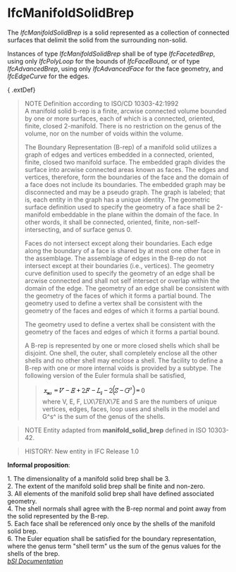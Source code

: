 IfcManifoldSolidBrep
====================
The _IfcManifoldSolidBrep_ is a solid represented as a collection of connected
surfaces that delimit the solid from the surrounding non-solid.  
  
Instances of type _IfcManifoldSolidBrep_ shall be of type _IfcFacetedBrep_,
using only _IfcPolyLoop_ for the bounds of _IfcFaceBound_, or of type
_IfcAdvancedBrep_, using only _IfcAdvancedFace_ for the face geometry, and
_IfcEdgeCurve_ for the edges.  
  
{ .extDef}  
> NOTE Definition according to ISO/CD 10303-42:1992  
> A manifold solid b-rep is a finite, arcwise connected volume bounded by one
> or more surfaces, each of which is a connected, oriented, finite, closed
> 2-manifold. There is no restriction on the genus of the volume, nor on the
> number of voids within the volume.  
>  
> The Boundary Representation (B-rep) of a manifold solid utilizes a graph of
> edges and vertices embedded in a connected, oriented, finite, closed two
> manifold surface. The embedded graph divides the surface into arcwise
> connected areas known as faces. The edges and vertices, therefore, form the
> boundaries of the face and the domain of a face does not include its
> boundaries. The embedded graph may be disconnected and may be a pseudo
> graph. The graph is labeled; that is, each entity in the graph has a unique
> identity. The geometric surface definition used to specify the geometry of a
> face shall be 2-manifold embeddable in the plane within the domain of the
> face. In other words, it shall be connected, oriented, finite, non-self-
> intersecting, and of surface genus 0.  
>  
> Faces do not intersect except along their boundaries. Each edge along the
> boundary of a face is shared by at most one other face in the assemblage.
> The assemblage of edges in the B-rep do not intersect except at their
> boundaries (i.e., vertices). The geometry curve definition used to specify
> the geometry of an edge shall be arcwise connected and shall not self
> intersect or overlap within the domain of the edge. The geometry of an edge
> shall be consistent with the geometry of the faces of which it forms a
> partial bound. The geometry used to define a vertex shall be consistent with
> the geometry of the faces and edges of which it forms a partial bound.  
>  
> The geometry used to define a vertex shall be consistent with the geometry
> of the faces and edges of which it forms a partial bound.  
>  
> A B-rep is represented by one or more closed shells which shall be disjoint.
> One shell, the outer, shall completely enclose all the other shells and no
> other shell may enclose a shell. The facility to define a B-rep with one or
> more internal voids is provided by a subtype. The following version of the
> Euler formula shall be satisfied,  
>  
>> ![math](figures/ifcmanifoldsolidbrep-math1.gif)  
> where V, E, F, L\X\7El\X\7E and S are the numbers of unique vertices, edges,
> faces, loop uses and shells in the model and G^s^ is the sum of the genus of
> the shells.  
>  
  
  
> NOTE  Entity adapted from **manifold_solid_brep** defined in ISO 10303-42.  
  
> HISTORY: New entity in IFC Release 1.0  
  
  
  
**Informal proposition**:  
  
1\. The dimensionality of a manifold solid brep shall be 3.  
2\. The extent of the manifold solid brep shall be finite and non-zero.  
3\. All elements of the manifold solid brep shall have defined associated
geometry.  
4\. The shell normals shall agree with the B-rep normal and point away from
the solid represented by the B-rep.  
5\. Each face shall be referenced only once by the shells of the manifold
solid brep.  
6\. The Euler equation shall be satisfied for the boundary representation,
where the genus term "shell term" us the sum of the genus values for the
shells of the brep.  
[ _bSI
Documentation_](https://standards.buildingsmart.org/IFC/DEV/IFC4_2/FINAL/HTML/schema/ifcgeometricmodelresource/lexical/ifcmanifoldsolidbrep.htm)


